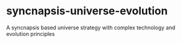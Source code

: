 syncnapsis-universe-evolution
=============================

A syncnapsis based universe strategy with complex technology and evolution principles